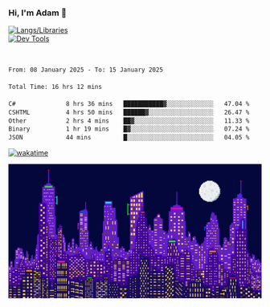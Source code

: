 ### Hi, I'm Adam 👋

[![Langs/Libraries](https://skillicons.dev/icons?i=cs,dotnet,js,css,html,sass,ts,jquery,bootstrap)](https://skillicons.dev)
<br/>
[![Dev Tools](https://skillicons.dev/icons?i=git,github,githubactions,visualstudio)](https://skillicons.dev)

<br/>

<!--START_SECTION:waka-->

```txt
From: 08 January 2025 - To: 15 January 2025

Total Time: 16 hrs 12 mins

C#              8 hrs 36 mins   ███████████▓░░░░░░░░░░░░░   47.04 %
CSHTML          4 hrs 50 mins   ██████▓░░░░░░░░░░░░░░░░░░   26.47 %
Other           2 hrs 4 mins    ██▓░░░░░░░░░░░░░░░░░░░░░░   11.33 %
Binary          1 hr 19 mins    █▓░░░░░░░░░░░░░░░░░░░░░░░   07.24 %
JSON            44 mins         █░░░░░░░░░░░░░░░░░░░░░░░░   04.05 %
```

<!--END_SECTION:waka-->

[![wakatime](https://wakatime.com/badge/user/2234bda2-efd3-47c5-8724-79108edfe9aa.svg)](https://wakatime.com/@2234bda2-efd3-47c5-8724-79108edfe9aa)

![Pixelated city at night](./media/city.gif)
